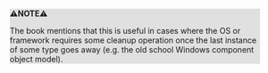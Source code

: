 <div style="margin:2em; background-color: #e0e0e0;">

<strong>⚠️NOTE️️️⚠️</strong>

The book mentions that this is useful in cases where the OS or framework requires some cleanup operation once the last instance of some type goes away (e.g. the old school Windows component object model).
</div>

